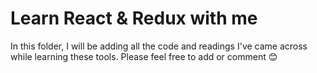 # Learn React & Redux with me

In this folder, I will be adding all the code and readings I've came across while learning these tools. 
Please feel free to add or comment 😊

